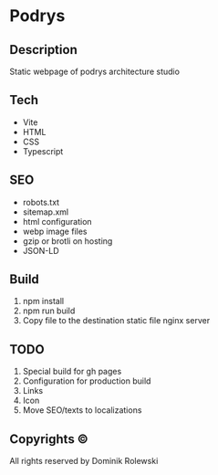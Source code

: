 # Podrys 

## Description
Static webpage of podrys architecture studio

## Tech
- Vite
- HTML
- CSS
- Typescript

## SEO
- robots.txt
- sitemap.xml
- html configuration
- webp image files
- gzip or brotli on hosting
- JSON-LD

## Build
1. npm install
2. npm run build
3. Copy file to the destination static file nginx server

## TODO
1. Special build for gh pages
2. Configuration for production build
3. Links
4. Icon
5. Move SEO/texts to localizations

## Copyrights ©
All rights reserved by Dominik Rolewski